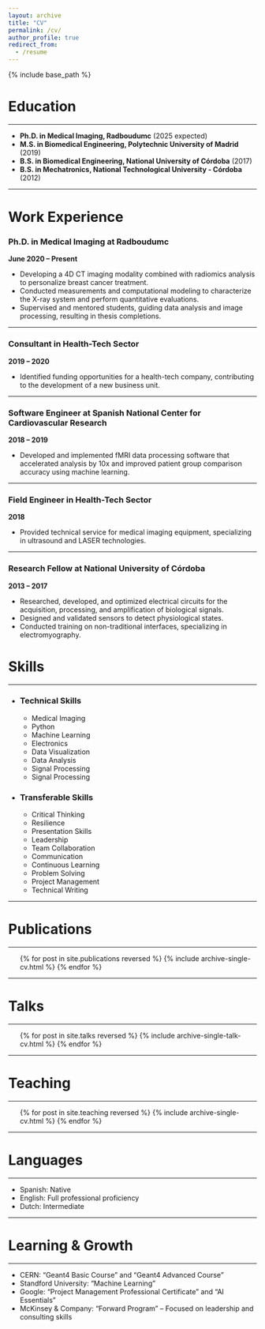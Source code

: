 ```yaml
---
layout: archive
title: "CV"
permalink: /cv/
author_profile: true
redirect_from:
  - /resume
---
```


{% include base_path %}

# Education
---

- **Ph.D. in Medical Imaging, Radboudumc** (2025 expected)  
- **M.S. in Biomedical Engineering, Polytechnic University of Madrid** (2019)  
- **B.S. in Biomedical Engineering, National University of Córdoba** (2017)  
- **B.S. in Mechatronics, National Technological University - Córdoba** (2012)

---

# Work Experience

### **Ph.D. in Medical Imaging at Radboudumc**  
**June 2020 – Present**  
- Developing a 4D CT imaging modality combined with radiomics analysis to personalize breast cancer treatment.  
- Conducted measurements and computational modeling to characterize the X-ray system and perform quantitative evaluations.  
- Supervised and mentored students, guiding data analysis and image processing, resulting in thesis completions.  

---

### **Consultant in Health-Tech Sector**  
**2019 – 2020**  
- Identified funding opportunities for a health-tech company, contributing to the development of a new business unit.  

---

### **Software Engineer at Spanish National Center for Cardiovascular Research**  
**2018 – 2019**  
- Developed and implemented fMRI data processing software that accelerated analysis by 10x and improved patient group comparison accuracy using machine learning.  

---

### **Field Engineer in Health-Tech Sector**  
**2018**  
- Provided technical service for medical imaging equipment, specializing in ultrasound and LASER technologies.  

---

### **Research Fellow at National University of Córdoba**  
**2013 – 2017**  
- Researched, developed, and optimized electrical circuits for the acquisition, processing, and amplification of biological signals.  
- Designed and validated sensors to detect physiological states.  
- Conducted training on non-traditional interfaces, specializing in electromyography.  


# Skills
---

* ### Technical Skills
  * Medical Imaging
  * Python
  * Machine Learning
  * Electronics
  * Data Visualization
  * Data Analysis
  * Signal Processing
  * Signal Processing
 
* ### Transferable Skills
  * Critical Thinking
  * Resilience
  * Presentation Skills
  * Leadership
  * Team Collaboration
  * Communication
  * Continuous Learning
  * Problem Solving
  * Project Management
  * Technical Writing 
---

# Publications
---
  <ul>{% for post in site.publications reversed %}
    {% include archive-single-cv.html %}
  {% endfor %}</ul>

---

# Talks
---
  <ul>{% for post in site.talks reversed %}
    {% include archive-single-talk-cv.html  %}
  {% endfor %}</ul>

---

# Teaching
---
  <ul>{% for post in site.teaching reversed %}
    {% include archive-single-cv.html %}
  {% endfor %}</ul>

---

# Languages
---
- Spanish: Native
- English: Full professional proficiency
- Dutch: Intermediate

---

# Learning & Growth
---
- CERN: “Geant4 Basic Course” and “Geant4 Advanced Course”
- Standford University: “Machine Learning”
- Google: “Project Management Professional Certificate” and “AI Essentials”
- McKinsey & Company: “Forward Program” – Focused on leadership and consulting skills
